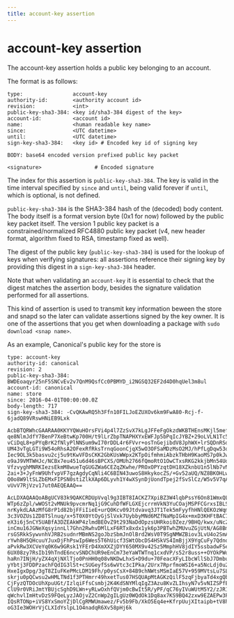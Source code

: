 ```yaml
---
title: account-key assertion
---
```


# account-key assertion

The account-key assertion holds a public key belonging to an account.

The format is as follows:

```text
type:                account-key
authority-id:        <authority account id>
revision:            <int>
public-key-sha3-384: <key id/sha3-384 digest of the key>
account-id:          <account id>
name:                <human readable key name>
since:               <UTC datetime>
until:               <UTC datetime>
sign-key-sha3-384:   <key id> # Encoded key id of signing key

BODY: base64 encoded version prefixed public key packet

<signature>                 # Encoded signature
```

The index for this assertion is `public-key-sha3-384`. The key is valid in the
time interval specified by `since` and `until`, being valid forever if `until`,
which is optional, is not defined.

`public-key-sha3-384` is the SHA3-384 hash of the (decoded) body content. The
body itself is a format version byte (0x1 for now) followed by the public key
packet itself. The version 1 public key packet is a constrained/normalized
RFC4880 public key packet (v4, new header format, algorithm fixed to RSA,
timestamp fixed as well).

The digest of the public key (`public-key-sha3-384`) is used for the lookup of keys
when verifying signatures: all assertions reference their signing key by
providing this digest in a `sign-key-sha3-384` header.

Note that when validating an `account-key` it is essential to check that the digest
matches the assertion body, besides the signature validation performed for all
assertions.

This kind of assertion is used to transmit key information beween the store
and snapd so the later can validate assertions signed by the key owner. It
is one of the assertions that you get when downloading a package with
`sudo download <snap name>`.

As an example, Canonical's public key for the store is

```text
type: account-key
authority-id: canonical
revision: 2
public-key-sha3-384: BWDEoaqyr25nF5SNCvEv2v7QnM9QsfCc0PBMYD_i2NGSQ32EF2d4D0hqUel3m8ul
account-id: canonical
name: store
since: 2016-04-01T00:00:00.0Z
body-length: 717
sign-key-sha3-384: -CvQKAwRQ5h3Ffn10FILJoEZUXOv6km9FwA80-Rcj-f-6jadQ89VRswHNiEB9Lxk

AcbBTQRWhcGAARAA0KKYYQWuHOrsFVi4p4l7ZzSvX7kLgJFFeFgOkzdWKBTHEnsMKjl5mefFe9ji
qe8NlmJdfY7BenP7XeBtwKp700H/t9lLrZbpTNAPHXYxEWFJp5bPqIcJYBZ+29oLVLN1Tc5X482R
vCiDqL8+pPYqBrK2fNlyPlNNSum9wI70rDDL4r6FVvr+osTnGejibdV8JphWX+lrSQDnRSdM8KJi
UM43vTgLGTi9W54oRhsA2OFexRfRksTrnqGoonCjqX5wO3OFSaMDzMsO2MJ/hPfLgDqw53qjzuKL
Iec9OL3k5basvu2cj5u9tKwVFDsCKK2GbKUsWWpx2KTpOifmhmiAbzkTHbH9KaoMS7p0kJwhTQGA
o9aJ9VMTWHJc/NCBx7eu451u6d46sBPCXS/OMUh2766fQmoRtO1OwCTxsRKG2kkjbMn54UdFULl9
VfzvyghMNRKIezsEkmM8wueTqGUGZWa6CEZqZKwhe/PROxOPYzqtDH18XZknbU1n5lNb7vNfem9F
2ai+3+JyFnW9UhfvpVF7gzAgdyCqNli4C6BIN43uwoS8HkykocZS/+Gv52aUQ/NZ8BKOHLw+7ant
Q0o8W9ltSLZbEMxFIPSN0stiZlkXAp6DLyvh1Y4wXSynDjUondTpej2fSvSlCz/W5v5V7qA4nIcG
vUvV7RjVzv17ut0AEQEAAQ==

AcLDXAQAAQoABgUCV83k9QAKCRDUpVvql9g3IBT8IACKZ7XpiBZ3W4lqbPssY6On81WmxQLtvsMV
WTp6zZpl/wWOSt2vMNUk9pvcmrNq1jG9CuhDfWFLGXEjcrrmVkN3YuCOajMSPFCGrxsIBLSRt/bP
nrKykdLAAzMfG8rP1d82bjFFiIieE+urQ0Kcv09Jtdvavq3JT1Tek5mFyyfhHNlQEKOzWqmRWiLg
3c3VOZUs1ZD8TSlnuq/x+5T0X0YtOyGjSlVxk7UybbyMNd6MZfNaMpIG4x+mxD3KHFtBAC7O6kLe
eX3i6j5nCY5UABfA3DZEAkWP4zlmdBEOvZ9t293NaDdOpzsUHRkoi0Zez/9BHQ/kwx/uNc2WqrYm
inCmu16JGNeXqsyinnLl7Ghn2RwhvDMlLxF6RTx8xdx1yk6p3PBTwhZMUvuZGjUtN/AG8BmVJQ19
rsGSRkkSywvnhVJRB2sudnrMBmNS2goJbzSbmJnOlBrd2WsV0T9SgNMWZBiov3LvU4o2SmAb6b+k
rYwh8H5QHcuuYJuxDjFhPswIp6Wes5T6hUicf3SWtObcDS4HSkVS4ImBjjX9YgCuFy7QdnooOWEY
aPvkRw3XCVeYq0K6w9GRsk1YFErD4XmXXZjDYY650MX9v42Sz5MmphHV8jdIY5ssbadwFSe2rCQI
6UX08zy7RsIb19hTndE6ncvSNDChUR9eEnCm73eYaWTWTnq1cxdVP/s52r8uss++OYOkPWqh5nOu
haRn7INjH/yZX4qXjNXlTjo0PnHH0q08vNKDwLhxS+D9du+70FeacXFyLIbcWllSbJ7DmbumGpFo
yYbtj3FDDPzachFQdIG3lSt+cSUGeyfSs6wVtc3cIPka/2Urx7RprfmoWSI6+a5NcLdj0u2z8O96
HxeIgxDpg/3gT8ZIuFKePMcLDM19Fh/p0ysCsX+84B9chNWtsMSmIaE57V+959MVtsLu7SLb9gi7
skrju0pQCwsu2wHMLTNd1f3PTHmrr49hxetTus07HSQUApMtAGKzQilF5zqFjbyaTd4xgQbd+PKW
CjFyzQTDOcUhXpuUGt/IzlqiFfsCsmbj2K4KdSNYMlqIgZ3Azu8KvZLIhsyN7v5vNIZSPfEbjdeu
ClU9r0VRiJmtYBUjcSghD9LWn+yRLwOxhfQVjm0cBwIt5R/yPF/qC76yIVuWUtM5Y2/zJR1J8OFq
qWchvlImHtvDzS9FQeLyzJAOjvZ2CnWp2gILgUz0WQdOk1Dq8ax7KS9BQ42zxw9EZAEPw3PEFqRy
IQsRTONp+iVS8YxSmoYZjDlCgRMWUmawez/Fv5b9Fb/XkO5Eq4e+KfrpUujXItaipb+tV8h5v3tr
oG3Ie3WOHrVjCLXIdYslpL1O4nadqR6Xv58pHj6k
```
